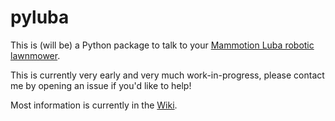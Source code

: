 # pyluba

This is (will be) a Python package to talk to your [Mammotion Luba robotic lawnmower](https://mammotion.com/en-eu).

This is currently very early and very much work-in-progress, please contact me by opening an issue if you'd like to help!

Most information is currently in the [Wiki](https://github.com/02JanDal/pyluba/wiki).
